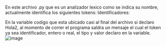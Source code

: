 En este archivo .py que es un analizador lexico como se indica su nombre, actualmente identifica los siguientes tokens:
Identificadores:

En la variable codigo que esta ubicado casi al final del archivo si declaro Hola2, al momento de correr el programa saldra un mensaje el cual el token ya sea identificador, entero o real, el tipo y valor declaro en la variable. 
![image](https://github.com/JosGpe/Compiladores/assets/100324579/753125e6-408d-4add-bdf6-6c44b48f1389)
